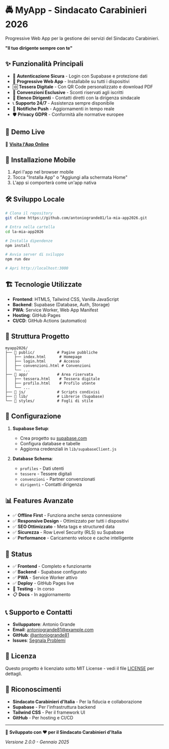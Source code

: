 # 🚔 MyApp - Sindacato Carabinieri 2026

Progressive Web App per la gestione dei servizi del Sindacato Carabinieri.

**"Il tuo dirigente sempre con te"**

## ✨ Funzionalità Principali

- 🔐 **Autenticazione Sicura** - Login con Supabase e protezione dati
- 📱 **Progressive Web App** - Installabile su tutti i dispositivi
- 🆔 **Tessera Digitale** - Con QR Code personalizzato e download PDF
- 🤝 **Convenzioni Esclusive** - Sconti riservati agli iscritti
- 👥 **Elenco Dirigenti** - Contatti diretti con la dirigenza sindacale
- 📞 **Supporto 24/7** - Assistenza sempre disponibile
- 🔔 **Notifiche Push** - Aggiornamenti in tempo reale
- 🛡️ **Privacy GDPR** - Conformità alle normative europee

## 🚀 Demo Live

🔗 **[Visita l'App Online](https://antoniogrande81.github.io/la-mia-app2026/)**

## 📱 Installazione Mobile

1. Apri l'app nel browser mobile
2. Tocca "Installa App" o "Aggiungi alla schermata Home"
3. L'app si comporterà come un'app nativa

## 🛠️ Sviluppo Locale

```bash
# Clona il repository
git clone https://github.com/antoniogrande81/la-mia-app2026.git

# Entra nella cartella
cd la-mia-app2026

# Installa dipendenze
npm install

# Avvia server di sviluppo
npm run dev

# Apri http://localhost:3000
```

## 🏗️ Tecnologie Utilizzate

- **Frontend**: HTML5, Tailwind CSS, Vanilla JavaScript
- **Backend**: Supabase (Database, Auth, Storage)
- **PWA**: Service Worker, Web App Manifest
- **Hosting**: GitHub Pages
- **CI/CD**: GitHub Actions (automatico)

## 📁 Struttura Progetto

```
myapp2026/
├── 📁 public/          # Pagine pubbliche
│   ├── index.html      # Homepage
│   ├── login.html      # Accesso
│   ├── convenzioni.html # Convenzioni
│   └── ...
├── 📁 app/             # Area riservata
│   ├── tessera.html    # Tessera digitale
│   ├── profilo.html    # Profilo utente
│   └── ...
├── 📁 js/              # Scripts condivisi
├── 📁 lib/             # Librerie (Supabase)
└── 📁 styles/          # Fogli di stile
```

## 🔧 Configurazione

1. **Supabase Setup**:
   - Crea progetto su [supabase.com](https://supabase.com)
   - Configura database e tabelle
   - Aggiorna credenziali in `lib/supabaseClient.js`

2. **Database Schema**:
   - `profiles` - Dati utenti
   - `tessere` - Tessere digitali
   - `convenzioni` - Partner convenzionati
   - `dirigenti` - Contatti dirigenza

## 📊 Features Avanzate

- ✅ **Offline First** - Funziona anche senza connessione
- ✅ **Responsive Design** - Ottimizzato per tutti i dispositivi
- ✅ **SEO Ottimizzato** - Meta tags e structured data
- ✅ **Sicurezza** - Row Level Security (RLS) su Supabase
- ✅ **Performance** - Caricamento veloce e cache intelligente

## 🚦 Status

- ✅ **Frontend** - Completo e funzionante
- ✅ **Backend** - Supabase configurato
- ✅ **PWA** - Service Worker attivo
- ✅ **Deploy** - GitHub Pages live
- 🔄 **Testing** - In corso
- 📋 **Docs** - In aggiornamento

## 📞 Supporto e Contatti

- **Sviluppatore**: Antonio Grande
- **Email**: antoniogrande81@example.com
- **GitHub**: [@antoniogrande81](https://github.com/antoniogrande81)
- **Issues**: [Segnala Problemi](https://github.com/antoniogrande81/la-mia-app2026/issues)

## 📄 Licenza

Questo progetto è licenziato sotto MIT License - vedi il file [LICENSE](LICENSE) per dettagli.

## 🙏 Riconoscimenti

- **Sindacato Carabinieri d'Italia** - Per la fiducia e collaborazione
- **Supabase** - Per l'infrastruttura backend
- **Tailwind CSS** - Per il framework UI
- **GitHub** - Per hosting e CI/CD

---

💙 **Sviluppato con ❤️ per il Sindacato Carabinieri d'Italia**

*Versione 2.0.0 - Gennaio 2025*